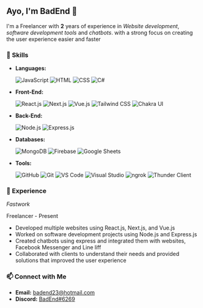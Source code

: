 ## Ayo, I'm BadEnd 👋

I'm a Freelancer with **2** years of experience in *Website development*, *software development tools* and *chatbots*. with a strong focus on creating the user experience easier and faster

### 🚀 Skills
- **Languages:**

  ![JavaScript](https://img.shields.io/badge/-JavaScript-yellow?style=flat-square&logo=javascript&logoColor=white)
  ![HTML](https://img.shields.io/badge/-HTML-orange?style=flat-square&logo=html5&logoColor=white)
  ![CSS](https://img.shields.io/badge/-CSS-blue?style=flat-square&logo=css3&logoColor=white)
  ![C#](https://img.shields.io/badge/-C%23-purple?style=flat-square&logo=csharp&logoColor=white)
  
- **Front-End:**

  ![React.js](https://img.shields.io/badge/-React.js-blue?style=flat-square&logo=react&logoColor=white)
  ![Next.js](https://img.shields.io/badge/-Next.js-black?style=flat-square&logo=nextdotjs&logoColor=white)
  ![Vue.js](https://img.shields.io/badge/-Vue.js-green?style=flat-square&logo=vue-dot-js&logoColor=white)
  ![Tailwind CSS](https://img.shields.io/badge/-Tailwind_CSS-blueviolet?style=flat-square&logo=tailwind-css&logoColor=white)
  ![Chakra UI](https://img.shields.io/badge/-Chakra_UI-teal?style=flat-square&logo=chakra-ui&logoColor=white)
  
- **Back-End:**

  ![Node.js](https://img.shields.io/badge/-Node.js-green?style=flat-square&logo=node-dot-js&logoColor=white)
  ![Express.js](https://img.shields.io/badge/-Express.js-grey?style=flat-square&logo=express&logoColor=white)
  
- **Databases:**

  ![MongoDB](https://img.shields.io/badge/-MongoDB-green?style=flat-square&logo=mongodb&logoColor=white)
  ![Firebase](https://img.shields.io/badge/-Firebase-yellow?style=flat-square&logo=firebase&logoColor=white)
  ![Google Sheets](https://img.shields.io/badge/-Google_Sheets-blue?style=flat-square&logo=google-sheets&logoColor=white)
  
- **Tools:**

  ![GitHub](https://img.shields.io/badge/-GitHub-black?style=flat-square&logo=github&logoColor=white)
  ![Git](https://img.shields.io/badge/-Git-orange?style=flat-square&logo=git&logoColor=white)
  ![VS Code](https://img.shields.io/badge/-VS_Code-blue?style=flat-square&logo=visual-studio-code&logoColor=white)
  ![Visual Studio](https://img.shields.io/badge/-Visual_Studio-purple?style=flat-square&logo=visual-studio&logoColor=white)
  ![ngrok](https://img.shields.io/badge/-ngrok-blueviolet?style=flat-square&logo=ngrok&logoColor=white)
  ![Thunder Client](https://img.shields.io/badge/-Thunder_Client-blue?style=flat-square&logo=thunderbird&logoColor=white)


### 💼 Experience
_Fastwork_

Freelancer - Present

- Developed multiple websites using React.js, Next.js, and Vue.js
- Worked on software development projects using Node.js and Express.js
- Created chatbots using express and integrated them with websites, Facebook Messenger and Line liff
- Collaborated with clients to understand their needs and provided solutions that improved the user experience

### 📫 Connect with Me
- **Email:** badend23@hotmail.com
- **Discord:** [BadEnd#6269](https://discord.com/users/1079117717090611260)
<!--
- **LinkedIn:**
-->
